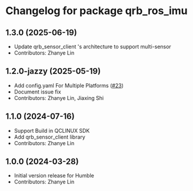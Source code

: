 # Changelog for package qrb_ros_imu

## 1.3.0 (2025-06-19)

- Update qrb_sensor_client 's architecture to support multi-sensor
- Contributors: Zhanye Lin

## 1.2.0-jazzy (2025-05-19)

- Add config.yaml For Multiple Platforms ([#23](https://github.com/qualcomm-qrb-ros/qrb_ros_imu/pull/23))
- Document issue fix
- Contributors: Zhanye Lin, Jiaxing Shi

## 1.1.0 (2024-07-16)

- Support Build in QCLINUX SDK
- Add qrb_sensor_client library
- Contributors: Zhanye Lin

## 1.0.0 (2024-03-28)

- Initial version release for Humble
- Contributors: Zhanye Lin